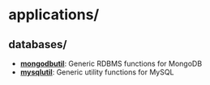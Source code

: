 
# applications/

## databases/

* [**mongodbutil**](databases/mongodbutil): Generic RDBMS functions for MongoDB
* [**mysqlutil**](databases/mysqlutil): Generic utility functions for MySQL
